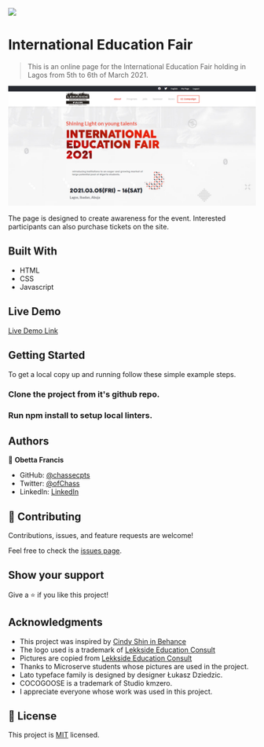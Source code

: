 ![](https://img.shields.io/badge/Microverse-blueviolet)

# International Education Fair

> This is an online page for the International Education Fair holding in Lagos from 5th to 6th of March 2021.

![screenshot](./assets/images/screenshot.png)

The page is designed to create awareness for the event. Interested participants can also purchase tickets on the site.

## Built With

- HTML
- CSS
- Javascript

## Live Demo

[Live Demo Link](https://chasscepts.github.io/capstone-project-html/)


## Getting Started

To get a local copy up and running follow these simple example steps.

### Clone the project from it's github repo.

### Run npm install to setup local linters.

## Authors

👤 **Obetta Francis**

- GitHub: [@chassecpts](https://github.com/chassepts)
- Twitter: [@ofChass](https://twitter.com/ofChass)
- LinkedIn: [LinkedIn](https://www.linkedin.com/in/francis-obetta-4033b71bb/)

## 🤝 Contributing

Contributions, issues, and feature requests are welcome!

Feel free to check the [issues page](https://github.com/chasscepts/capstone-project/issues).

## Show your support

Give a ⭐️ if you like this project!

## Acknowledgments

- This project was inspired by [Cindy Shin in Behance](https://www.behance.net/adagio07)
- The logo used is a trademark of [Lekkside Education Consult](https://lekside.com/)
- Pictures are copied from [Lekkside Education Consult](https://lekside.com/)
- Thanks to Microserve students whose pictures are used in the project.
- Lato typeface family is designed by designer Łukasz Dziedzic.
- COCOGOOSE is a trademark of Studio kmzero.
- I appreciate everyone whose work was used in this project.

## 📝 License

This project is [MIT](lic.url) licensed.
